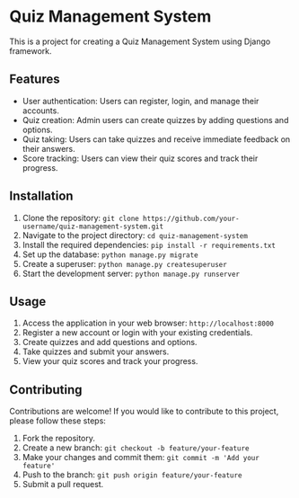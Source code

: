 # Quiz Management System

This is a project for creating a Quiz Management System using Django framework.

## Features

- User authentication: Users can register, login, and manage their accounts.
- Quiz creation: Admin users can create quizzes by adding questions and options.
- Quiz taking: Users can take quizzes and receive immediate feedback on their answers.
- Score tracking: Users can view their quiz scores and track their progress.

## Installation

1. Clone the repository: `git clone https://github.com/your-username/quiz-management-system.git`
2. Navigate to the project directory: `cd quiz-management-system`
3. Install the required dependencies: `pip install -r requirements.txt`
4. Set up the database: `python manage.py migrate`
5. Create a superuser: `python manage.py createsuperuser`
6. Start the development server: `python manage.py runserver`

## Usage

1. Access the application in your web browser: `http://localhost:8000`
2. Register a new account or login with your existing credentials.
3. Create quizzes and add questions and options.
4. Take quizzes and submit your answers.
5. View your quiz scores and track your progress.

## Contributing

Contributions are welcome! If you would like to contribute to this project, please follow these steps:

1. Fork the repository.
2. Create a new branch: `git checkout -b feature/your-feature`
3. Make your changes and commit them: `git commit -m 'Add your feature'`
4. Push to the branch: `git push origin feature/your-feature`
5. Submit a pull request.
